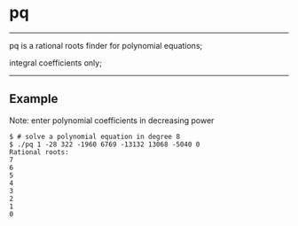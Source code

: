 # pq
---

pq is a rational roots finder for polynomial equations;

integral coefficients only;

---
## Example

Note: enter polynomial coefficients in decreasing power

```
$ # solve a polynomial equation in degree 8
$ ./pq 1 -28 322 -1960 6769 -13132 13068 -5040 0
Rational roots:
7
6
5
4
3
2
1
0
```

